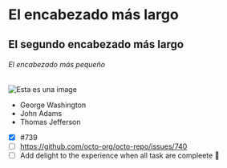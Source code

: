 # El encabezado más largo
## El segundo encabezado más largo
###### El encabezado más pequeño
![Esta es una image](https://myoctocat.com/assets/images/base-octocat.svg)

- George Washington
- John Adams
- Thomas Jefferson

- [x] #739
- [ ] https://github.com/octo-org/octo-repo/issues/740
- [ ] Add delight to the experience when all task are compleete :tada: